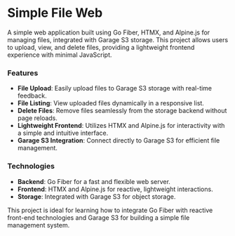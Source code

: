 # Simple File Web

A simple web application built using Go Fiber, HTMX, and Alpine.js for managing files, integrated with Garage S3 storage. This project allows users to upload, view, and delete files, providing a lightweight frontend experience with minimal JavaScript.

### Features
- **File Upload**: Easily upload files to Garage S3 storage with real-time feedback.
- **File Listing**: View uploaded files dynamically in a responsive list.
- **Delete Files**: Remove files seamlessly from the storage backend without page reloads.
- **Lightweight Frontend**: Utilizes HTMX and Alpine.js for interactivity with a simple and intuitive interface.
- **Garage S3 Integration**: Connect directly to Garage S3 for efficient file management.

### Technologies
- **Backend**: Go Fiber for a fast and flexible web server.
- **Frontend**: HTMX and Alpine.js for reactive, lightweight interactions.
- **Storage**: Integrated with Garage S3 for object storage.

This project is ideal for learning how to integrate Go Fiber with reactive front-end technologies and Garage S3 for building a simple file management system.
